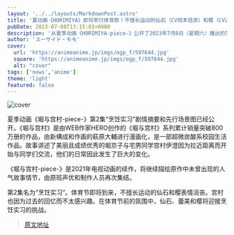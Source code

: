 ```yaml
---
layout: '../../layouts/MarkdownPost.astro'
title: '夏动画《HORIMIYA》即将举行体育祭！不擅长运动的仙石（CV岡本信彦）和樱（CV近藤玲奈）…第2话先行剧照'
pubDate: 2023-07-08T13:15:03+0900
description: '从夏季动画《HORIMIYA-piece-》公开了2023年7月8日（星期六）播出的第2话「烹饪实习」的剧情概要和先行场景剧照。'
author: 'スーサイド・モモ'
cover:
  url: 'https://animeanime.jp/imgs/ogp_f/597644.jpg'
  square: 'https://animeanime.jp/imgs/ogp_f/597644.jpg'
  alt: "cover"
tags: ['news','anime']
theme: 'light'
featured: false
---
```

![cover](https://animeanime.jp/imgs/ogp_f/597644.jpg)

夏季动画《堀与宫村-piece-》第2集“烹饪实习”剧情摘要和先行场景图已经公开。《堀与宫村》是由WEB作家HERO创作的《堀与宫村》系列累计销量突破800万册的作品，由新構成和作画的萩原大輔进行漫画化，是一部超微炭酸系校园生活作品。故事讲述了美丽且成绩优秀的堀京子与宅男同学宫村伊澄因为拉近距离而开始与同学们交流，他们的日常因此发生了巨大的变化。

《堀与宫村-piece-》是2021年电视动画的续作，将继续描绘原作中未曾出现的人气故事情节，由原班声优和制作人员再次集结。

第2集名为“烹饪实习”。体育节即将到来，不擅长运动的仙石和樱表情沮丧。宫村也因为过去的回忆而不太感兴趣。在体育节前的氛围中，仙石、蕾美和樱将迎接烹饪实习的挑战。

>[原文地址](https://animeanime.jp/article/2023/07/08/78454.html)  